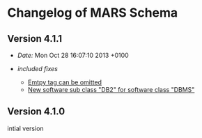 Changelog of MARS Schema
====

## Version 4.1.1

- *Date:* Mon Oct 28 16:07:10 2013 +0100

- *included fixes*

  + [Emtpy <Dependencies> tag can be omitted](pull/1)
  + [New software sub class "DB2" for software class "DBMS"](pull/1)


## Version 4.1.0

intial version


